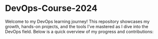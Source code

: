 # DevOps-Course-2024
Welcome to my DevOps learning journey!
This repository showcases my growth, hands-on projects, and the tools I've mastered as I dive into the DevOps field.
Below is a quick overview of my progress and contributions:
